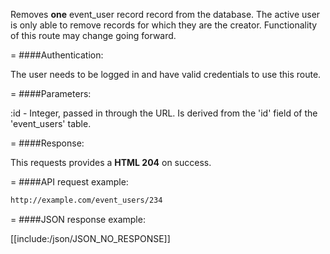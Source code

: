 <!-- --- title: DELETE /event_users/:id -->

Removes **one** event_user record record from the database. The active user is only able to remove records for which they are the creator. Functionality of this route may change going forward.

=
####Authentication:

The user needs to be logged in and have valid credentials to use this route.

=
####Parameters:

:id - Integer, passed in through the URL. Is derived from the 'id' field of the 'event_users' table.

=
####Response:

This requests provides a <strong>HTML 204</strong> on success.

=
####API request example:
```html
http://example.com/event_users/234
```

=
####JSON response example:

[[include:/json/JSON_NO_RESPONSE]]